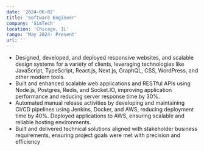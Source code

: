 ```yaml
---
date: '2024-06-02'
title: 'Software Engineer'
company: 'SimTech'
location: 'Chicago, IL'
range: 'May 2024- Present'
url: ''
---
```

- Designed, developed, and deployed responsive websites, and scalable design systems for a variety of clients, leveraging
technologies like JavaScript, TypeScript, React.js, Next.js, GraphQL, CSS, WordPress, and other modern tools.
- Built and enhanced scalable web applications and RESTful APIs using Node.js, Postgres, Redis, and Socket.IO, improving
application performance and reducing server response time by 30%.
- Automated manual release activities by developing and maintaining CI/CD pipelines using Jenkins, Docker, and AWS,
reducing deployment time by 40%. Deployed applications to AWS, ensuring scalable and reliable hosting environments.
- Built and delivered technical solutions aligned with stakeholder business requirements, ensuring project goals were met
with precision and efficiency

